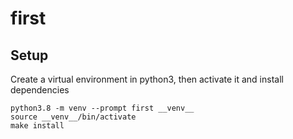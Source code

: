 # first

## Setup

Create a virtual environment in python3, then activate it and install dependencies

    python3.8 -m venv --prompt first __venv__
    source __venv__/bin/activate
    make install
